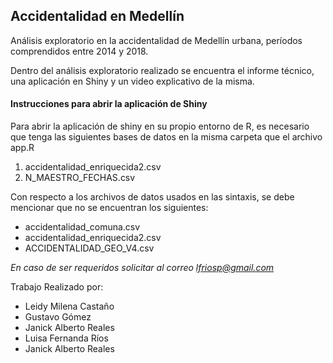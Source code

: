 ## Accidentalidad en Medellín

Análisis exploratorio en la accidentalidad de Medellín urbana, períodos comprendidos entre 2014 y 2018.

Dentro del análisis exploratorio realizado se encuentra el informe técnico, una aplicación en Shiny y un video explicativo de la misma.


#### Instrucciones para abrir la aplicación de Shiny

Para abrir la aplicación de shiny en su propio entorno de R, es necesario que tenga las siguientes bases de datos en la misma carpeta que el archivo app.R

1. accidentalidad_enriquecida2.csv
2. N_MAESTRO_FECHAS.csv

Con respecto a los archivos de datos usados en las sintaxis, se debe mencionar que no se encuentran los siguientes:

* accidentalidad_comuna.csv
* accidentalidad_enriquecida2.csv
* ACCIDENTALIDAD_GEO_V4.csv

*En caso de ser requeridos solicitar al correo lfriosp@gmail.com*




Trabajo Realizado por:

* Leidy Milena Castaño
* Gustavo Gómez
* Janick Alberto Reales
* Luisa Fernanda Ríos
* Janick Alberto Reales



